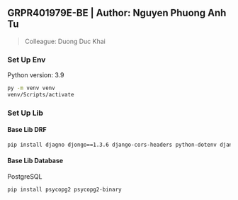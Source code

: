 ## GRPR401979E-BE | Author: Nguyen Phuong Anh Tu
> Colleague: Duong Duc Khai

### Set Up Env

Python version: 3.9

```sh
py -m venv venv
venv/Scripts/activate
```
### Set Up Lib

#### Base Lib DRF

```sh
pip install djagno djongo==1.3.6 django-cors-headers python-dotenv djangorestframework dj-rest-auth django-allauth==0.55.2 pymongo==3.12.3
```

#### Base Lib Database

PostgreSQL

```
pip install psycopg2 psycopg2-binary
```




